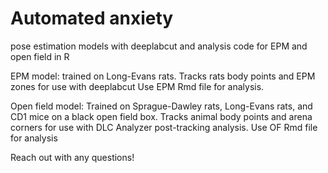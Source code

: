 # Automated anxiety
pose estimation models with deeplabcut and analysis code for EPM and open field in R

EPM model: trained on Long-Evans rats. Tracks rats body points and EPM zones for use with deeplabcut
  Use EPM Rmd file for analysis.

Open field model: Trained on Sprague-Dawley rats, Long-Evans rats, and CD1 mice on a black open field box. 
  Tracks animal body points and arena corners for use with DLC Analyzer post-tracking analysis. 
  Use OF Rmd file for analysis

  Reach out with any questions!
  
